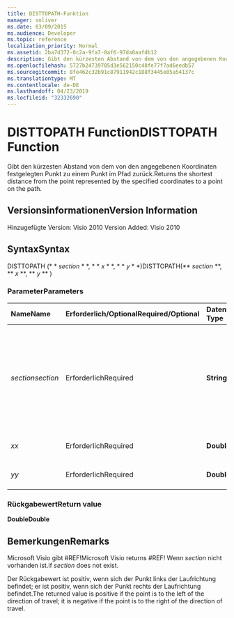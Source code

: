 ```yaml
---
title: DISTTOPATH-Funktion
manager: soliver
ms.date: 03/09/2015
ms.audience: Developer
ms.topic: reference
localization_priority: Normal
ms.assetid: 2ba7d372-0c2a-9fa7-0af6-97da0aafdb12
description: Gibt den kürzesten Abstand von dem von den angegebenen Koordinaten festgelegten Punkt zu einem Punkt im Pfad zurück.
ms.openlocfilehash: 5727b24739705d3e562150c48fe77f7ad6eedb57
ms.sourcegitcommit: 8fe462c32b91c87911942c188f3445e85a54137c
ms.translationtype: MT
ms.contentlocale: de-DE
ms.lasthandoff: 04/23/2019
ms.locfileid: "32332690"
---
```

# <a name="disttopath-function"></a><span data-ttu-id="323c5-103">DISTTOPATH Function</span><span class="sxs-lookup"><span data-stu-id="323c5-103">DISTTOPATH Function</span></span>

<span data-ttu-id="323c5-104">Gibt den kürzesten Abstand von dem von den angegebenen Koordinaten festgelegten Punkt zu einem Punkt im Pfad zurück.</span><span class="sxs-lookup"><span data-stu-id="323c5-104">Returns the shortest distance from the point represented by the specified coordinates to a point on the path.</span></span>
  
## <a name="version-information"></a><span data-ttu-id="323c5-105">Versionsinformationen</span><span class="sxs-lookup"><span data-stu-id="323c5-105">Version Information</span></span>

<span data-ttu-id="323c5-106">Hinzugefügte Version: Visio 2010
</span><span class="sxs-lookup"><span data-stu-id="323c5-106">Version Added: Visio 2010</span></span> 
  
## <a name="syntax"></a><span data-ttu-id="323c5-107">Syntax</span><span class="sxs-lookup"><span data-stu-id="323c5-107">Syntax</span></span>

<span data-ttu-id="323c5-108">DISTTOPATH (\* \* *section* \* \*, \* \* *x* \* \*, \* \* *y* \* \*)</span><span class="sxs-lookup"><span data-stu-id="323c5-108">DISTTOPATH(\*\* *section* \*\*, \*\* *x* \*\*, \*\* *y* \*\* )</span></span> 
  
### <a name="parameters"></a><span data-ttu-id="323c5-109">Parameter</span><span class="sxs-lookup"><span data-stu-id="323c5-109">Parameters</span></span>

|<span data-ttu-id="323c5-110">**Name**</span><span class="sxs-lookup"><span data-stu-id="323c5-110">**Name**</span></span>|<span data-ttu-id="323c5-111">**Erforderlich/Optional**</span><span class="sxs-lookup"><span data-stu-id="323c5-111">**Required/Optional**</span></span>|<span data-ttu-id="323c5-112">**Datentyp**</span><span class="sxs-lookup"><span data-stu-id="323c5-112">**Data Type**</span></span>|<span data-ttu-id="323c5-113">**Beschreibung**</span><span class="sxs-lookup"><span data-stu-id="323c5-113">**Description**</span></span>|
|:-----|:-----|:-----|:-----|
| <span data-ttu-id="323c5-114">_section_</span><span class="sxs-lookup"><span data-stu-id="323c5-114">_section_</span></span> <br/> |<span data-ttu-id="323c5-115">Erforderlich</span><span class="sxs-lookup"><span data-stu-id="323c5-115">Required</span></span>  <br/> |<span data-ttu-id="323c5-116">**String**</span><span class="sxs-lookup"><span data-stu-id="323c5-116">**String**</span></span> <br/> |<span data-ttu-id="323c5-117">Der Abschnitt "Geometrie", der den Pfad darstellt, angegeben mit einer Referenz auf dessen Zelle "Path" (z. B. Geometrie1.Path).</span><span class="sxs-lookup"><span data-stu-id="323c5-117">The Geometry section that represents the path, specified by a reference to its Path cell (for example, Geometry1.Path).</span></span>  <br/> |
| <span data-ttu-id="323c5-118">_x_</span><span class="sxs-lookup"><span data-stu-id="323c5-118">_x_</span></span> <br/> |<span data-ttu-id="323c5-119">Erforderlich</span><span class="sxs-lookup"><span data-stu-id="323c5-119">Required</span></span>  <br/> |<span data-ttu-id="323c5-120">**Double**</span><span class="sxs-lookup"><span data-stu-id="323c5-120">**Double**</span></span> <br/> |<span data-ttu-id="323c5-121">Die _x_-Koordinate des Punkts.</span><span class="sxs-lookup"><span data-stu-id="323c5-121">The  _x_-coordinate of the point.</span></span>  <br/> |
| <span data-ttu-id="323c5-122">_y_</span><span class="sxs-lookup"><span data-stu-id="323c5-122">_y_</span></span> <br/> |<span data-ttu-id="323c5-123">Erforderlich</span><span class="sxs-lookup"><span data-stu-id="323c5-123">Required</span></span>  <br/> |<span data-ttu-id="323c5-124">**Double**</span><span class="sxs-lookup"><span data-stu-id="323c5-124">**Double**</span></span> <br/> |<span data-ttu-id="323c5-125">Die _y_-Koordinate des Punkts.</span><span class="sxs-lookup"><span data-stu-id="323c5-125">The  _y_-coordinate of the point.</span></span>  <br/> |
   
### <a name="return-value"></a><span data-ttu-id="323c5-126">Rückgabewert</span><span class="sxs-lookup"><span data-stu-id="323c5-126">Return value</span></span>

 <span data-ttu-id="323c5-127">**Double**</span><span class="sxs-lookup"><span data-stu-id="323c5-127">**Double**</span></span>
  
## <a name="remarks"></a><span data-ttu-id="323c5-128">Bemerkungen</span><span class="sxs-lookup"><span data-stu-id="323c5-128">Remarks</span></span>

<span data-ttu-id="323c5-129">Microsoft Visio gibt #REF!</span><span class="sxs-lookup"><span data-stu-id="323c5-129">Microsoft Visio returns #REF!</span></span> <span data-ttu-id="323c5-130">Wenn _section_ nicht vorhanden ist.</span><span class="sxs-lookup"><span data-stu-id="323c5-130">if  _section_ does not exist.</span></span> 
  
<span data-ttu-id="323c5-131">Der Rückgabewert ist positiv, wenn sich der Punkt links der Laufrichtung befindet; er ist positiv, wenn sich der Punkt rechts der Laufrichtung befindet.</span><span class="sxs-lookup"><span data-stu-id="323c5-131">The returned value is positive if the point is to the left of the direction of travel; it is negative if the point is to the right of the direction of travel.</span></span>
  

